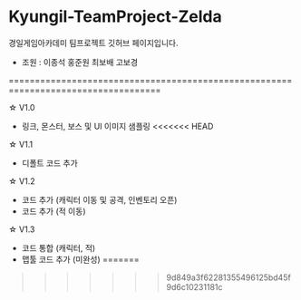 # Kyungil-TeamProject-Zelda

경일게임아카데미 팀프로젝트 깃허브 페이지입니다.

* 조원 : 이종석 홍준원 최보배 고보경

===================================================================================

☆ V1.0

* 링크, 몬스터, 보스 및 UI 이미지 샘플링
<<<<<<< HEAD

☆ V1.1

* 디폴트 코드 추가

☆ V1.2

* 코드 추가 (캐릭터 이동 및 공격, 인벤토리 오픈)
* 코드 추가 (적 이동)

☆ V1.3

* 코드 통합 (캐릭터, 적)
* 맵툴 코드 추가 (미완성)
=======
>>>>>>> 9d849a3f62281355496125bd45f9d6c10231181c
